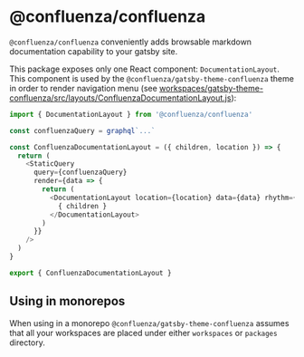 # @confluenza/confluenza

`@confluenza/confluenza` conveniently adds browsable markdown documentation capability
to your gatsby site.

This package exposes only one React component: `DocumentationLayout`. This component is used
by the `@confluenza/gatsby-theme-confluenza` theme in order to render navigation menu (see [workspaces/gatsby-theme-confluenza/src/layouts/ConfluenzaDocumentationLayout.js](https://github.com/confluenza/confluenza/blob/master/workspaces/gatsby-theme-confluenza/src/layouts/ConfluenzaDocumentationLayout.js)):

```javascript
import { DocumentationLayout } from '@confluenza/confluenza'

const confluenzaQuery = graphql`...`

const ConfluenzaDocumentationLayout = ({ children, location }) => {
  return (
    <StaticQuery
      query={confluenzaQuery}
      render={data => {
        return (
          <DocumentationLayout location={location} data={data} rhythm={rhythm}>
            { children }
          </DocumentationLayout>
        )
      }}
    />
  )
}

export { ConfluenzaDocumentationLayout }
```

## Using in monorepos

When using in a monorepo `@confluenza/gatsby-theme-confluenza` assumes that all your workspaces are placed under either `workspaces` or `packages` directory.
